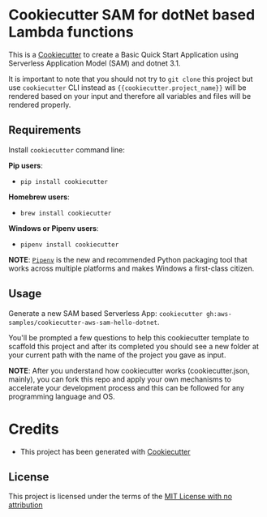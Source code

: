 # Cookiecutter SAM for dotNet based Lambda functions

This is a [Cookiecutter](https://github.com/audreyr/cookiecutter) to create a Basic Quick Start Application using Serverless Application Model (SAM) and dotnet 3.1.

It is important to note that you should not try to `git clone` this project but use `cookiecutter` CLI instead as `{{cookiecutter.project_name}}` will be rendered based on your input and therefore all variables and files will be rendered properly.

## Requirements

Install `cookiecutter` command line:

**Pip users**:

- `pip install cookiecutter`

**Homebrew users**:

- `brew install cookiecutter`

**Windows or Pipenv users**:

- `pipenv install cookiecutter`

**NOTE**: [`Pipenv`](https://github.com/pypa/pipenv) is the new and recommended Python packaging tool that works across multiple platforms and makes Windows a first-class citizen.

## Usage

Generate a new SAM based Serverless App: `cookiecutter gh:aws-samples/cookiecutter-aws-sam-hello-dotnet`.

You'll be prompted a few questions to help this cookiecutter template to scaffold this project and after its completed you should see a new folder at your current path with the name of the project you gave as input.

**NOTE**: After you understand how cookiecutter works (cookiecutter.json, mainly), you can fork this repo and apply your own mechanisms to accelerate your development process and this can be followed for any programming language and OS.

# Credits

- This project has been generated with [Cookiecutter](https://github.com/audreyr/cookiecutter)

## License

This project is licensed under the terms of the [MIT License with no attribution](/LICENSE)
